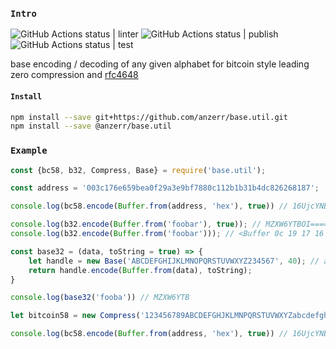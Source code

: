
### `Intro`
![GitHub Actions status | linter](https://github.com/anzerr/base.util/workflows/linter/badge.svg)
![GitHub Actions status | publish](https://github.com/anzerr/base.util/workflows/publish/badge.svg)
![GitHub Actions status | test](https://github.com/anzerr/base.util/workflows/test/badge.svg)

base encoding / decoding of any given alphabet for bitcoin style leading zero compression and [rfc4648](https://tools.ietf.org/html/rfc4648)

#### `Install`
``` bash
npm install --save git+https://github.com/anzerr/base.util.git
npm install --save @anzerr/base.util
```

### `Example`
``` javascript
const {bc58, b32, Compress, Base} = require('base.util');

const address = '003c176e659bea0f29a3e9bf7880c112b1b31b4dc826268187';

console.log(bc58.encode(Buffer.from(address, 'hex'), true)) // 16UjcYNBG9GTK4uq2f7yYEbuifqCzoLMGS

console.log(b32.encode(Buffer.from('foobar'), true)); // MZXW6YTBOI======
console.log(b32.encode(Buffer.from('foobar'))); // <Buffer 0c 19 17 16 1e 18 13 01 0e 08>

const base32 = (data, toString = true) => {
	let handle = new Base('ABCDEFGHIJKLMNOPQRSTUVWXYZ234567', 40); // alphabet, pad size
	return handle.encode(Buffer.from(data), toString);
}

console.log(base32('fooba')) // MZXW6YTB

let bitcoin58 = new Compress('123456789ABCDEFGHJKLMNPQRSTUVWXYZabcdefghijkmnopqrstuvwxyz');

console.log(bc58.encode(Buffer.from(address, 'hex'), true)) // 16UjcYNBG9GTK4uq2f7yYEbuifqCzoLMGS
```